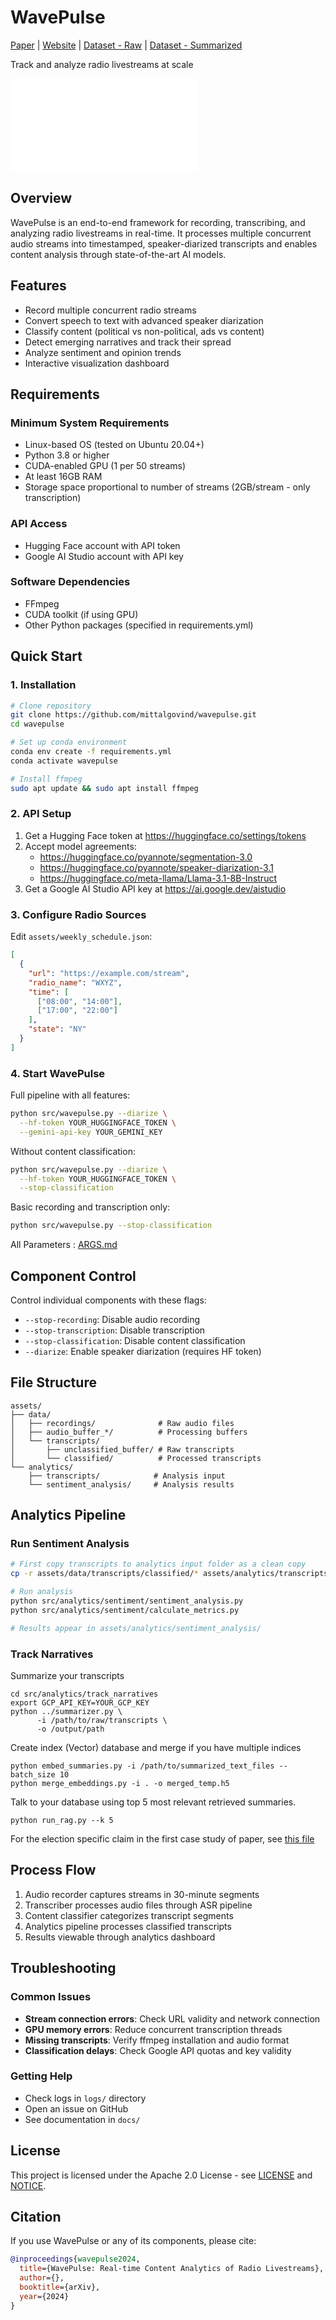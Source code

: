 # WavePulse

[Paper](https://arxiv.org/) | [Website](https://wave-pulse.io) | [Dataset - Raw](https://huggingface.co/datasets/nyu-dice-lab/wave-pulse-transcripts) | [Dataset - Summarized](https://huggingface.co/datasets/nyu-dice-lab/wave-pulse-transcripts)

Track and analyze radio livestreams at scale

![figure](/assets/pipeline.pdf)

## Overview
WavePulse is an end-to-end framework for recording, transcribing, and analyzing radio livestreams in real-time. It processes multiple concurrent audio streams into timestamped, speaker-diarized transcripts and enables content analysis through state-of-the-art AI models.

## Features
- Record multiple concurrent radio streams
- Convert speech to text with advanced speaker diarization
- Classify content (political vs non-political, ads vs content)
- Detect emerging narratives and track their spread
- Analyze sentiment and opinion trends
- Interactive visualization dashboard

## Requirements

### Minimum System Requirements
- Linux-based OS (tested on Ubuntu 20.04+)
- Python 3.8 or higher
- CUDA-enabled GPU (1 per 50 streams)
- At least 16GB RAM
- Storage space proportional to number of streams (2GB/stream - only transcription)

### API Access
- Hugging Face account with API token
- Google AI Studio account with API key

### Software Dependencies  
- FFmpeg
- CUDA toolkit (if using GPU)
- Other Python packages (specified in requirements.yml)

## Quick Start

### 1. Installation
```bash
# Clone repository
git clone https://github.com/mittalgovind/wavepulse.git
cd wavepulse

# Set up conda environment
conda env create -f requirements.yml
conda activate wavepulse

# Install ffmpeg
sudo apt update && sudo apt install ffmpeg
```

### 2. API Setup
1. Get a Hugging Face token at https://huggingface.co/settings/tokens
2. Accept model agreements:
   - https://huggingface.co/pyannote/segmentation-3.0
   - https://huggingface.co/pyannote/speaker-diarization-3.1
   - https://huggingface.co/meta-llama/Llama-3.1-8B-Instruct
3. Get a Google AI Studio API key at https://ai.google.dev/aistudio

### 3. Configure Radio Sources
Edit `assets/weekly_schedule.json`:
```json
[
  {
    "url": "https://example.com/stream",
    "radio_name": "WXYZ",
    "time": [
      ["08:00", "14:00"], 
      ["17:00", "22:00"]
    ],
    "state": "NY"
  }
]
```

### 4. Start WavePulse

Full pipeline with all features:
```bash
python src/wavepulse.py --diarize \
  --hf-token YOUR_HUGGINGFACE_TOKEN \
  --gemini-api-key YOUR_GEMINI_KEY
```

Without content classification:
```bash
python src/wavepulse.py --diarize \
  --hf-token YOUR_HUGGINGFACE_TOKEN \
  --stop-classification
```

Basic recording and transcription only:
```bash
python src/wavepulse.py --stop-classification
```
All Parameters : [ARGS.md](ARGS.md)

## Component Control
Control individual components with these flags:
- `--stop-recording`: Disable audio recording
- `--stop-transcription`: Disable transcription 
- `--stop-classification`: Disable content classification
- `--diarize`: Enable speaker diarization (requires HF token)

## File Structure
```
assets/
├── data/
│   ├── recordings/              # Raw audio files
│   ├── audio_buffer_*/          # Processing buffers
│   └── transcripts/
│       ├── unclassified_buffer/ # Raw transcripts
│       └── classified/          # Processed transcripts
└── analytics/
    ├── transcripts/            # Analysis input
    └── sentiment_analysis/     # Analysis results
```

## Analytics Pipeline

### Run Sentiment Analysis
```bash
# First copy transcripts to analytics input folder as a clean copy
cp -r assets/data/transcripts/classified/* assets/analytics/transcripts/

# Run analysis
python src/analytics/sentiment/sentiment_analysis.py
python src/analytics/sentiment/calculate_metrics.py

# Results appear in assets/analytics/sentiment_analysis/
```

### Track Narratives

Summarize your transcripts
```
cd src/analytics/track_narratives
export GCP_API_KEY=YOUR_GCP_KEY
python ../summarizer.py \
      -i /path/to/raw/transcripts \
      -o /output/path
```

Create index (Vector) database and merge if you have multiple indices
```
python embed_summaries.py -i /path/to/summarized_text_files --batch_size 10
python merge_embeddings.py -i . -o merged_temp.h5
```

Talk to your database using top 5 most relevant retrieved summaries. 
```
python run_rag.py --k 5
```

For the election specific claim in the first case study of paper, see
[this file](src/analytics/track_narratives/election_specific_match.py)

## Process Flow
1. Audio recorder captures streams in 30-minute segments
2. Transcriber processes audio files through ASR pipeline
3. Content classifier categorizes transcript segments
4. Analytics pipeline processes classified transcripts
5. Results viewable through analytics dashboard

## Troubleshooting

### Common Issues
- **Stream connection errors**: Check URL validity and network connection
- **GPU memory errors**: Reduce concurrent transcription threads
- **Missing transcripts**: Verify ffmpeg installation and audio format
- **Classification delays**: Check Google API quotas and key validity

### Getting Help
- Check logs in `logs/` directory
- Open an issue on GitHub
- See documentation in `docs/`


## License
This project is licensed under the Apache 2.0 License - see [LICENSE](LICENSE) and [NOTICE](NOTICE).

## Citation
If you use WavePulse or any of its components, please cite:
```bibtex
@inproceedings{wavepulse2024,
  title={WavePulse: Real-time Content Analytics of Radio Livestreams},
  author={},
  booktitle={arXiv},
  year={2024}
}
```
